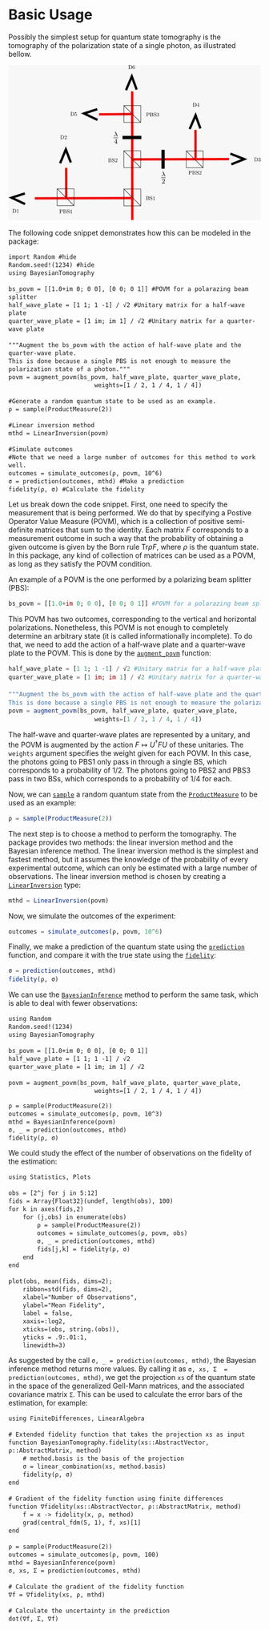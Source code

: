 # Basic Usage

Possibly the simplest setup for quantum state tomography is the tomography of the polarization state of a single photon, as illustrated bellow.

![Polarization Setup](assets/polarization_setup.jpeg)

The following code snippet demonstrates how this can be modeled in the package:

```@example
import Random #hide
Random.seed!(1234) #hide
using BayesianTomography

bs_povm = [[1.0+im 0; 0 0], [0 0; 0 1]] #POVM for a polarazing beam splitter
half_wave_plate = [1 1; 1 -1] / √2 #Unitary matrix for a half-wave plate
quarter_wave_plate = [1 im; im 1] / √2 #Unitary matrix for a quarter-wave plate

"""Augment the bs_povm with the action of half-wave plate and the quarter-wave plate. 
This is done because a single PBS is not enough to measure the polarization state of a photon."""
povm = augment_povm(bs_povm, half_wave_plate, quarter_wave_plate, 
                        weights=[1 / 2, 1 / 4, 1 / 4])

#Generate a random quantum state to be used as an example.
ρ = sample(ProductMeasure(2))

#Linear inversion method
mthd = LinearInversion(povm)

#Simulate outcomes
#Note that we need a large number of outcomes for this method to work well.
outcomes = simulate_outcomes(ρ, povm, 10^6) 
σ = prediction(outcomes, mthd) #Make a prediction
fidelity(ρ, σ) #Calculate the fidelity
```

Let us break down the code snippet. First, one need to specify the measurement that is being performed. We do that by specifying a Postive Operator Value Measure (POVM), which is a collection of positive semi-definite matrices that sum to the identity. Each matrix $F$ corresponds to a measurement outcome in such a way that the probability of obtaining a given outcome is given by the Born rule $\text{Tr} \rho F$, where $\rho$ is the quantum state. In this package, any kind of collection of matrices can be used as a POVM, as long as they satisfy the POVM condition.

An example of a POVM is the one performed by a polarizing beam splitter (PBS):
```julia
bs_povm = [[1.0+im 0; 0 0], [0 0; 0 1]] #POVM for a polarazing beam splitter
```
This POVM has two outcomes, corresponding to the vertical and horizontal polarizations. Nonetheless, this POVM is not enough to completely determine an arbitrary state (it is called informationally incomplete). To do that, we need to add the action of a half-wave plate and a quarter-wave plate to the POVM. This is done by the [`augment_povm`](@ref) function:
```julia
half_wave_plate = [1 1; 1 -1] / √2 #Unitary matrix for a half-wave plate
quarter_wave_plate = [1 im; im 1] / √2 #Unitary matrix for a quarter-wave plate

"""Augment the bs_povm with the action of half-wave plate and the quarter-wave plate. 
This is done because a single PBS is not enough to measure the polarization state of a photon."""
povm = augment_povm(bs_povm, half_wave_plate, quater_wave_plate, 
                        weights=[1 / 2, 1 / 4, 1 / 4])
```
The half-wave and quarter-wave plates are represented by a unitary, and the POVM is augmented by the action $F\mapsto U^\dagger F U$ of these unitaries. The `weights` argument specifies the weight given for each POVM. In this case, the photons going to PBS1 only pass in through a single BS, which corresponds to a probability of $1/2$. The photons going to PBS2 and PBS3 pass in two BSs, which corresponds to a probability of $1/4$ for each.

Now, we can [`sample`](@ref) a random quantum state from the [`ProductMeasure`](@ref) to be used as an example:
```julia
ρ = sample(ProductMeasure(2))
```

The next step is to choose a method to perform the tomography. The package provides two methods: the linear inversion method and the Bayesian inference method. The linear inversion method is the simplest and fastest method, but it assumes the knowledge of the probability of every experimental outcome, which can only be estimated with a large number of observations. The linear inversion method is chosen by creating a [`LinearInversion`](@ref) type:
```julia
mthd = LinearInversion(povm)
```

Now, we simulate the outcomes of the experiment:
```julia
outcomes = simulate_outcomes(ρ, povm, 10^6) 
```

Finally, we make a prediction of the quantum state using the [`prediction`](@ref) function, and compare it with the true state using the [`fidelity`](@ref):
```julia
σ = prediction(outcomes, mthd)
fidelity(ρ, σ)
```

We can use the [`BayesianInference`](@ref) method to perform the same task, which is able to deal with fewer observations:

```@setup bayesian_inference
using Random
Random.seed!(1234)
using BayesianTomography

bs_povm = [[1.0+im 0; 0 0], [0 0; 0 1]]
half_wave_plate = [1 1; 1 -1] / √2
quarter_wave_plate = [1 im; im 1] / √2

povm = augment_povm(bs_povm, half_wave_plate, quarter_wave_plate, 
                        weights=[1 / 2, 1 / 4, 1 / 4])

```

```@example bayesian_inference
ρ = sample(ProductMeasure(2))
outcomes = simulate_outcomes(ρ, povm, 10^3) 
mthd = BayesianInference(povm)
σ, _ = prediction(outcomes, mthd)
fidelity(ρ, σ)
```

We could study the effect of the number of observations on the fidelity of the estimation:

```@example bayesian_inference
using Statistics, Plots

obs = [2^j for j in 5:12]
fids = Array{Float32}(undef, length(obs), 100)
for k in axes(fids,2)
    for (j,obs) in enumerate(obs)
        ρ = sample(ProductMeasure(2))
        outcomes = simulate_outcomes(ρ, povm, obs)
        σ, _ = prediction(outcomes, mthd)
        fids[j,k] = fidelity(ρ, σ)
    end
end

plot(obs, mean(fids, dims=2); 
    ribbon=std(fids, dims=2), 
    xlabel="Number of Observations", 
    ylabel="Mean Fidelity", 
    label = false,
    xaxis=:log2,
    xticks=(obs, string.(obs)),
    yticks = .9:.01:1,
    linewidth=3)
```

As suggested by the call `σ, _ = prediction(outcomes, mthd)`, the Bayesian inference method returns more values. By calling it as `σ, xs, Σ  = prediction(outcomes, mthd)`, we get the projection `xs` of the quantum state in the space of the generalized Gell-Mann matrices, and the associated covariance matrix `Σ`. This can be used to calculate the error bars of the estimation, for example:

```@example bayesian_inference
using FiniteDifferences, LinearAlgebra

# Extended fidelity function that takes the projection xs as input
function BayesianTomography.fidelity(xs::AbstractVector, ρ::AbstractMatrix, method)
    # method.basis is the basis of the projection
    σ = linear_combination(xs, method.basis)
    fidelity(ρ, σ)
end

# Gradient of the fidelity function using finite differences
function ∇fidelity(xs::AbstractVector, ρ::AbstractMatrix, method)
    f = x -> fidelity(x, ρ, method)
    grad(central_fdm(5, 1), f, xs)[1]
end

ρ = sample(ProductMeasure(2))
outcomes = simulate_outcomes(ρ, povm, 100)
mthd = BayesianInference(povm)
σ, xs, Σ = prediction(outcomes, mthd)

# Calculate the gradient of the fidelity function
∇f = ∇fidelity(xs, ρ, mthd)

# Calculate the uncertainty in the prediction
dot(∇f, Σ, ∇f)
```